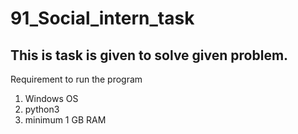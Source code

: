# 91_Social_intern_task
This is task is given to solve given problem.
--------------------------------------------

Requirement to run the program 
1. Windows OS
2. python3
3. minimum 1 GB RAM


